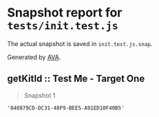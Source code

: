 # Snapshot report for `tests/init.test.js`

The actual snapshot is saved in `init.test.js.snap`.

Generated by [AVA](https://ava.li).

## getKitId :: Test Me - Target One

> Snapshot 1

    '840879CD-DC31-48F9-BEE5-A91ED10F40B5'
